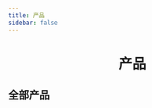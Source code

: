 ```yaml
---
title: 产品
sidebar: false
---
```

<h1 align="center">产品</h1>

<!-- <template>
<a-card style="width: 320px" hoverable>
  <img slot="cover" alt="example" src="https://os.alipayobjects.com/rmsportal/QBnOOoLaAfKPirc.png"/>
  <a-card-meta title="Europe Street beat">
    <template slot="description">
        www.instagram.com
    </template>
  </a-card-meta>
</a-card>
<a-card style="width: 320px" hoverable>
  <img slot="cover" alt="example" src="https://os.alipayobjects.com/rmsportal/QBnOOoLaAfKPirc.png"/>
  <a-card-meta title="Europe Street beat">
    <template slot="description">
        www.instagram.com
    </template>
  </a-card-meta>
</a-card>
<a-card style="width: 320px" hoverable>
  <img slot="cover" alt="example" src="https://os.alipayobjects.com/rmsportal/QBnOOoLaAfKPirc.png"/>
  <a-card-meta title="Europe Street beat">
    <template slot="description">
        www.instagram.com
    </template>
  </a-card-meta>
</a-card>
</template> -->
## 全部产品

<template>
  <div style="padding: 20px;">
    <a-row :gutter="16">
      <a-col :sm="24" :md="12" :lg="6">
      	<a href="/products/cnmodtemp">
          <a-card hoverable>
            <img slot="cover" alt="example" src="https://cdn.jsdelivr.net/gh/DokiMod/dokimodcn-assets@master/cnmodtemp.png"/>
            <a-card-meta title="DDLC 中文 Mod 模板  ">
              <template slot="description">
                  简单易用的 Mod 模板，助您快速开发中文 DDLC Mod
              </template>
            </a-card-meta>
          </a-card>
        </a>
      </a-col>
      <a-col :sm="24" :md="12" :lg="6">
        <a-card hoverable>
          <img slot="cover" alt="example" src="https://cdn.jsdelivr.net/gh/DokiMod/dokimodcn-assets@master/bg_class.png"/>
          <a-card-meta title="蜜茶酱 / Mitana">
            <template slot="description">
                来自未知宇宙的 Bot
            </template>
          </a-card-meta>
        </a-card>
      </a-col>
      <a-col :sm="24" :md="12" :lg="6">
        <a-card hoverable>
          <img slot="cover" alt="example" src="https://cdn.jsdelivr.net/gh/DokiMod/dokimodcn-assets@master/bg_class.png"/>
          <a-card-meta title="Europe Street beat">
            <template slot="description">
                www.instagram.com
            </template>
          </a-card-meta>
        </a-card>
      </a-col>
    </a-row>
  </div>
</template>